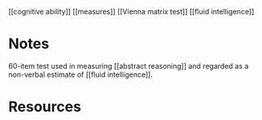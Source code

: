 [[cognitive ability]]
[[measures]]
[[Vienna matrix test]]
[[fluid intelligence]]

# Notes
60-item test used in measuring [[abstract reasoning]] and regarded as a non-verbal estimate of [[fluid intelligence]].

# Resources